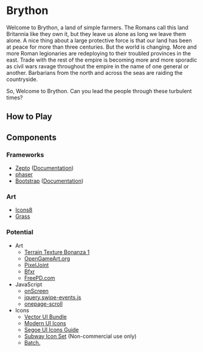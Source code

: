 # Brython

Welcome to Brython, a land of simple farmers. The Romans call this land Britannia like they own it, but they leave us alone as
long we leave them alone. A nice thing about a large protective force is that our land has been at peace for more than three
centuries. But the world is changing. More and more Roman legionaries are redeploying to their troubled provinces in the east.
Trade with the rest of the empire is becoming more and more sporadic as civil wars ravage throughout the empire in the name of
one general or another. Barbarians from the north and across the seas are raiding the countryside.

So, Welcome to Brython. Can you lead the people through these turbulent times?

## How to Play

## Components

### Frameworks

* [Zepto](https://github.com/madrobby/zepto) ([Documentation](http://zeptojs.com))
* [phaser](https://github.com/photonstorm/phaser)
* [Bootstrap](https://github.com/twbs/bootstrap) ([Documentation](http://getbootstrap.com))

### Art

* [Icons8](http://icons8.com/download-huge-windows8-set/)
* [Grass](http://seamlesstextures.deviantart.com/art/Grass-texture-seamless-393181884)

### Potential
* Art
  * [Terrain Texture Bonanza 1](http://poopgoblyn.deviantart.com/art/Terrain-Texture-Bonanza-1-114003795)
  * [OpenGameArt.org](http://opengameart.org/)
  * [PixelJoint](http://www.pixeljoint.com/)
  * [Bfxr](http://www.bfxr.net/)
  * [FreePD.com](http://freepd.com/)
* JavaScript
  * [onScreen](https://github.com/silvestreh/onScreen)
  * [jquery.swipe-events.js](https://github.com/eikes/jquery.swipe-events.js)
  * [onepage-scroll](https://github.com/peachananr/onepage-scroll)
* Icons
  * [Vector UI Bundle](http://dribbble.com/shots/400160-Vector-UI-Bundle)
  * [Modern UI Icons](http://designerfirst.com/icon-sets/modern-ui-icons/)
  * [Segoe UI Icons Guide](http://msdn.microsoft.com/en-us/library/windows/apps/jj841126.aspx)
  * [Subway Icon Set](http://subway.pixle.pl/) (Non-commercial use only)
  * [Batch.](http://adamwhitcroft.com/batch/)
